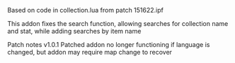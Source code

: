 Based on code in collection.lua from patch 151622.ipf

This addon fixes the search function, allowing searches for collection name and stat, while adding searches by item name

Patch notes
v1.0.1
Patched addon no longer functioning if language is changed, but addon may require map change to recover